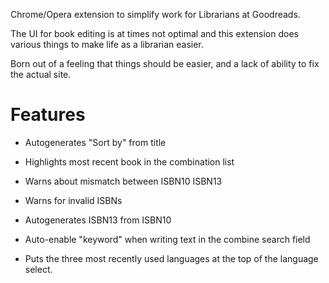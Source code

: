 Chrome/Opera extension to simplify work for Librarians at Goodreads.

The UI for book editing is at times not optimal and this extension does
various things to make life as a librarian easier.

Born out of a feeling that things should be easier, and a lack of
ability to fix the actual site.

Features
===

* Autogenerates "Sort by" from title

* Highlights most recent book in the combination list

* Warns about mismatch between ISBN10 ISBN13

* Warns for invalid ISBNs

* Autogenerates ISBN13 from ISBN10

* Auto-enable "keyword" when writing text in the combine search field

* Puts the three most recently used languages at the top of the language select.
